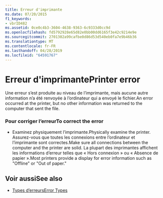 ```yaml
---
title: Erreur d'imprimante
ms.date: 07/20/2015
f1_keywords:
- vbrID482
ms.assetid: 0ce0c4b3-3604-4638-9363-6c9333d0cc9d
ms.openlocfilehash: fd5792928e65d82e0bb00dd6165f3e42c9214e9e
ms.sourcegitcommit: 2701302a99cafbe0d86d53d540eb0fa7e9b46b36
ms.translationtype: MT
ms.contentlocale: fr-FR
ms.lasthandoff: 04/28/2019
ms.locfileid: "64591767"
---
```

# <a name="printer-error"></a><span data-ttu-id="dfb76-102">Erreur d'imprimante</span><span class="sxs-lookup"><span data-stu-id="dfb76-102">Printer error</span></span>
<span data-ttu-id="dfb76-103">Une erreur s’est produite au niveau de l’imprimante, mais aucune autre information n’a été renvoyée à l’ordinateur qui a envoyé le fichier.</span><span class="sxs-lookup"><span data-stu-id="dfb76-103">An error occurred at the printer, but no other information was returned to the computer that sent the file.</span></span>  
  
### <a name="to-correct-the-error"></a><span data-ttu-id="dfb76-104">Pour corriger l’erreur</span><span class="sxs-lookup"><span data-stu-id="dfb76-104">To correct the error</span></span>  
  
- <span data-ttu-id="dfb76-105">Examinez physiquement l’imprimante.</span><span class="sxs-lookup"><span data-stu-id="dfb76-105">Physically examine the printer.</span></span> <span data-ttu-id="dfb76-106">Assurez-vous que toutes les connexions entre l’ordinateur et l’imprimante sont correctes.</span><span class="sxs-lookup"><span data-stu-id="dfb76-106">Make sure all connections between the computer and the printer are solid.</span></span> <span data-ttu-id="dfb76-107">La plupart des imprimantes affichent les informations d’erreur telles que « Hors connexion » ou « Absence de papier ».</span><span class="sxs-lookup"><span data-stu-id="dfb76-107">Most printers provide a display for error information such as "Offline" or "Out of paper."</span></span>  
  
## <a name="see-also"></a><span data-ttu-id="dfb76-108">Voir aussi</span><span class="sxs-lookup"><span data-stu-id="dfb76-108">See also</span></span>

- [<span data-ttu-id="dfb76-109">Types d’erreurs</span><span class="sxs-lookup"><span data-stu-id="dfb76-109">Error Types</span></span>](../../visual-basic/programming-guide/language-features/error-types.md)
